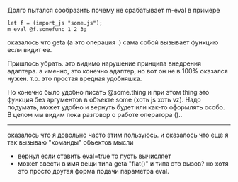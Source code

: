 Долго пытался сообразить почему не срабатывает m-eval в примере
```
let f = (import_js "some.js");
m_eval @f.somefunc 1 2 3;
```
оказалось что geta (а это операция .) сама собой вызывает функцию если видит ее.

Пришлось убрать.
это видимо нарушение принципа внедрения адаптера. а именно, это конечно адаптер, но вот он не в 100% оказался нужен.
т.о. это простая вредная удобняшка.

Но конечно было удобно писать @some.thing и при этом thing это функция без аргументов в объекте some (хоть js хоть vz).
Надо подумать, может удобно и вернуть будет или как-то оформлять особо.
В целом мы видим пока разговор о работе оператора ()..

-----
оказалось что я довольно часто этим пользуюсь.
и оказалось что еще я так вызываю "команды" объектов
мысли
- вернул если ставить eval=true то пусть вычисляет
- может ввести в имя вещи типа geta "flat()" и типа это вызов? но хотя это просто другая форма подачи параметра eval.
